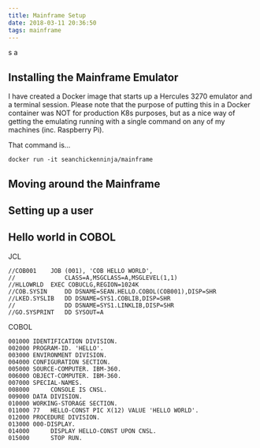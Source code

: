 ```yaml
---
title: Mainframe Setup
date: 2018-03-11 20:36:50
tags: mainframe
---
```


s
a
## Installing the Mainframe Emulator

I have created a Docker image that starts up a Hercules 3270 emulator and a terminal session. Please note that the purpose of putting this in a Docker container was NOT for production K8s purposes, but as a nice way of getting the emulating running with a single command on any of my machines (inc. Raspberry Pi).

That command is...

```
docker run -it seanchickenninja/mainframe
```

## Moving around the Mainframe

## Setting up a user

<script src="https://asciinema.org/a/I1QGU8BPtZb3R3t7HXJy7HzCi.js" id="asciicast-I1QGU8BPtZb3R3t7HXJy7HzCi" async></script>

## Hello world in COBOL

JCL

```
//COB001	JOB (001), 'COB HELLO WORLD',
//				CLASS=A,MSGCLASS=A,MSGLEVEL(1,1)
//HLLOWRLD	EXEC COBUCLG,REGION=1024K
//COB.SYSIN		DD DSNAME=SEAN.HELLO.COBOL(COB001),DISP=SHR
//LKED.SYSLIB	DD DSNAME=SYS1.COBLIB,DISP=SHR
//				DD DSNAME=SYS1.LINKLIB,DISP=SHR
//GO.SYSPRINT	DD SYSOUT=A
```

COBOL

```
001000 IDENTIFICATION DIVISION.
002000 PROGRAM-ID. 'HELLO'.
003000 ENVIRONMENT DIVISION.
004000 CONFIGURATION SECTION.
005000 SOURCE-COMPUTER. IBM-360.
006000 OBJECT-COMPUTER. IBM-360.
007000 SPECIAL-NAMES.
008000		CONSOLE IS CNSL.
009000 DATA DIVISION.
010000 WORKING-STORAGE SECTION.
011000 77	HELLO-CONST	PIC X(12) VALUE 'HELLO WORLD'.
012000 PROCEDURE DIVISION.
013000 000-DISPLAY.
014000		DISPLAY HELLO-CONST UPON CNSL.
015000		STOP RUN.
```

